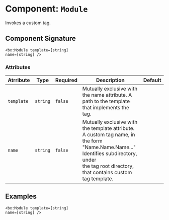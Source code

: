 [comment]: # (Note: This documentation is generated dynamically in the build process.  To modify the contents, change the javadoc on the _invoke method of the Component class)
# Component: `Module`

Invokes a custom tag.

## Component Signature

```
<bx:Module template=[string]
name=[string] />
```

### Attributes


| Atrribute | Type | Required | Description | Default |
|----------|------|----------|-------------|---------|
| `template` | `string` | `false` | Mutually exclusive with the name attribute. A path to the template that implements the tag. |  |
| `name` | `string` | `false` | Mutually exclusive with the template attribute. A custom tag name, in the form "Name.Name.Name..." Identifies subdirectory, under<br>                 the tag root directory, that contains custom tag template. |  |

## Examples

```
<bx:Module template=[string]
name=[string] />
```
